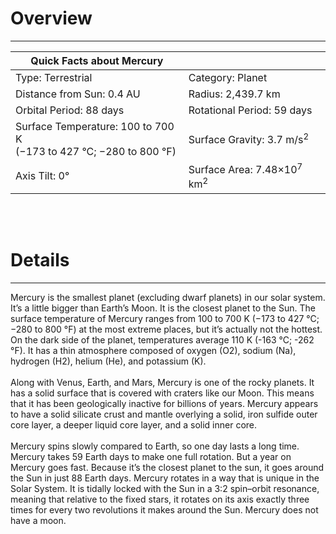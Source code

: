 # Overview
---
| Quick Facts about Mercury                                              |                                        |
|------------------------------------------------------------------------|----------------------------------------|
| Type: Terrestrial                                                      | Category: Planet                       |
| Distance from Sun: 0.4 AU                                              | Radius: 2,439.7 km                     |
| Orbital Period: 88 days                                                | Rotational Period: 59 days             |
| Surface Temperature: 100 to 700 K<br>(−173 to 427 °C; −280 to 800 °F)  | Surface Gravity: 3.7 m/s<sup>2</sup>   |
| Axis Tilt: 0°                                                | Surface Area: 7.48×10<sup>7</sup> km<sup>2</sup> |

<br>
<br>

# Details
---
Mercury is the smallest planet (excluding dwarf planets) in our solar system. It’s a little bigger than Earth’s Moon. It is the closest planet to the Sun. The surface temperature of Mercury ranges from 100 to 700 K (−173 to 427 °C; −280 to 800 °F) at the most extreme places, but it’s actually not the hottest. On the dark side of the planet, temperatures average 110 K (-163 °C; -262 °F). It has a thin atmosphere composed of oxygen (O2), sodium (Na), hydrogen (H2), helium (He), and potassium (K).
<br>
<br>
Along with Venus, Earth, and Mars, Mercury is one of the rocky planets. It has a solid surface that is covered with craters like our Moon. This means that it has been geologically inactive for billions of years. Mercury appears to have a solid silicate crust and mantle overlying a solid, iron sulfide outer core layer, a deeper liquid core layer, and a solid inner core.
<br>
<br>
Mercury spins slowly compared to Earth, so one day lasts a long time. Mercury takes 59 Earth days to make one full rotation. But a year on Mercury goes fast. Because it’s the closest planet to the sun, it goes around the Sun in just 88 Earth days. Mercury rotates in a way that is unique in the Solar System. It is tidally locked with the Sun in a 3:2 spin–orbit resonance, meaning that relative to the fixed stars, it rotates on its axis exactly three times for every two revolutions it makes around the Sun. Mercury does not have a moon.


